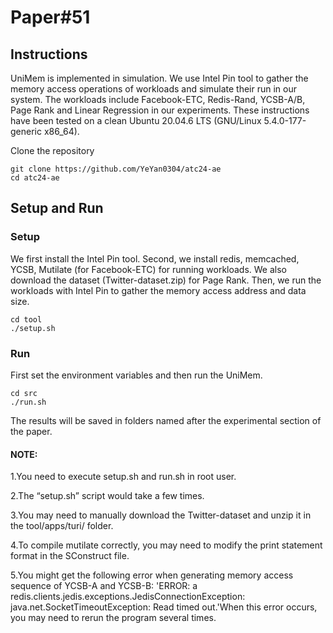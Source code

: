 # Paper#51

## Instructions
UniMem is implemented in simulation. We use Intel Pin tool to gather the memory access operations of workloads and simulate their run in our system. The workloads include Facebook-ETC, Redis-Rand, YCSB-A/B, Page Rank and Linear Regression in our experiments. These instructions have been tested on a clean Ubuntu 20.04.6 LTS (GNU/Linux 5.4.0-177-generic x86_64).

Clone the repository
```
git clone https://github.com/YeYan0304/atc24-ae
cd atc24-ae
```

## Setup and Run
### Setup
We first install the Intel Pin tool. Second, we install redis, memcached, YCSB, Mutilate (for Facebook-ETC) for running workloads. We also download the dataset (Twitter-dataset.zip) for Page Rank. Then, we run the workloads with Intel Pin to gather the memory access address and data size.

```
cd tool
./setup.sh
```

### Run
First set the environment variables and then run the UniMem.
```
cd src
./run.sh
```
The results will be saved in folders named after the experimental section of the paper.

#### NOTE: 

1.You need to execute setup.sh and run.sh in root user.

2.The “setup.sh” script would take a few times.

3.You may need to manually download the Twitter-dataset and unzip it in the tool/apps/turi/ folder.

4.To compile mutilate correctly, you may need to modify the print statement format in the SConstruct file.

5.You might get the following error when generating memory access sequence of YCSB-A and YCSB-B: 'ERROR: a redis.clients.jedis.exceptions.JedisConnectionException: java.net.SocketTimeoutException: Read timed out.'When this error occurs, you may need to rerun the program several times.
